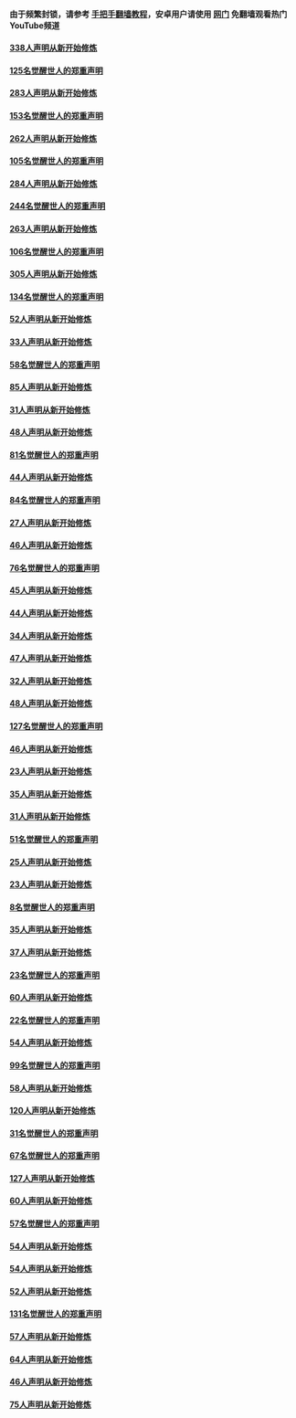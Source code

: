 #### 由于频繁封锁，请参考 [手把手翻墙教程](https://github.com/gfw-breaker/guides/wiki/)，安卓用户请使用 [网门](https://github.com/gfw-breaker/nogfw/blob/master/dl.md?t=04230701) 免翻墙观看热门YouTube频道 

#### [338人声明从新开始修炼](../pages/91/423540.md?t=04230701) 

#### [125名觉醒世人的郑重声明](../pages/91/423539.md?t=04230701) 

#### [283人声明从新开始修炼](../pages/91/423296.md?t=04230701) 

#### [153名觉醒世人的郑重声明](../pages/91/423295.md?t=04230701) 

#### [262人声明从新开始修炼](../pages/91/423004.md?t=04230701) 

#### [105名觉醒世人的郑重声明](../pages/91/423003.md?t=04230701) 

#### [284人声明从新开始修炼](../pages/91/422707.md?t=04230701) 

#### [244名觉醒世人的郑重声明](../pages/91/422706.md?t=04230701) 

#### [263人声明从新开始修炼](../pages/91/422553.md?t=04230701) 

#### [106名觉醒世人的郑重声明](../pages/91/422552.md?t=04230701) 

#### [305人声明从新开始修炼](../pages/91/422153.md?t=04230701) 

#### [134名觉醒世人的郑重声明](../pages/91/422152.md?t=04230701) 

#### [52人声明从新开始修炼](../pages/91/421846.md?t=04230701) 

#### [33人声明从新开始修炼](../pages/91/421804.md?t=04230701) 

#### [58名觉醒世人的郑重声明](../pages/91/421845.md?t=04230701) 

#### [85人声明从新开始修炼](../pages/91/421769.md?t=04230701) 

#### [31人声明从新开始修炼](../pages/91/421763.md?t=04230701) 

#### [48人声明从新开始修炼](../pages/91/421605.md?t=04230701) 

#### [81名觉醒世人的郑重声明](../pages/91/421656.md?t=04230701) 

#### [44人声明从新开始修炼](../pages/91/421544.md?t=04230701) 

#### [84名觉醒世人的郑重声明](../pages/91/421543.md?t=04230701) 

#### [27人声明从新开始修炼](../pages/91/421465.md?t=04230701) 

#### [46人声明从新开始修炼](../pages/91/421454.md?t=04230701) 

#### [76名觉醒世人的郑重声明](../pages/91/421453.md?t=04230701) 

#### [45人声明从新开始修炼](../pages/91/421452.md?t=04230701) 

#### [44人声明从新开始修炼](../pages/91/421422.md?t=04230701) 

#### [34人声明从新开始修炼](../pages/91/421322.md?t=04230701) 

#### [47人声明从新开始修炼](../pages/91/421264.md?t=04230701) 

#### [32人声明从新开始修炼](../pages/91/421225.md?t=04230701) 

#### [48人声明从新开始修炼](../pages/91/421202.md?t=04230701) 

#### [127名觉醒世人的郑重声明](../pages/91/421224.md?t=04230701) 

#### [46人声明从新开始修炼](../pages/91/421203.md?t=04230701) 

#### [23人声明从新开始修炼](../pages/91/421138.md?t=04230701) 

#### [35人声明从新开始修炼](../pages/91/421122.md?t=04230701) 

#### [31人声明从新开始修炼](../pages/91/421081.md?t=04230701) 

#### [51名觉醒世人的郑重声明](../pages/91/421080.md?t=04230701) 

#### [25人声明从新开始修炼](../pages/91/421020.md?t=04230701) 

#### [23人声明从新开始修炼](../pages/91/420884.md?t=04230701) 

#### [8名觉醒世人的郑重声明](../pages/91/420883.md?t=04230701) 

#### [35人声明从新开始修炼](../pages/91/420809.md?t=04230701) 

#### [37人声明从新开始修炼](../pages/91/420766.md?t=04230701) 

#### [23名觉醒世人的郑重声明](../pages/91/420765.md?t=04230701) 

#### [60人声明从新开始修炼](../pages/91/420727.md?t=04230701) 

#### [22名觉醒世人的郑重声明](../pages/91/420726.md?t=04230701) 

#### [54人声明从新开始修炼](../pages/91/420529.md?t=04230701) 

#### [99名觉醒世人的郑重声明](../pages/91/420528.md?t=04230701) 

#### [58人声明从新开始修炼](../pages/91/420198.md?t=04230701) 

#### [120人声明从新开始修炼](../pages/91/420141.md?t=04230701) 

#### [31名觉醒世人的郑重声明](../pages/91/420197.md?t=04230701) 

#### [67名觉醒世人的郑重声明](../pages/91/420140.md?t=04230701) 

#### [127人声明从新开始修炼](../pages/91/420082.md?t=04230701) 

#### [60人声明从新开始修炼](../pages/91/420081.md?t=04230701) 

#### [57名觉醒世人的郑重声明](../pages/91/420080.md?t=04230701) 

#### [54人声明从新开始修炼](../pages/91/419533.md?t=04230701) 

#### [54人声明从新开始修炼](../pages/91/419532.md?t=04230701) 

#### [52人声明从新开始修炼](../pages/91/419531.md?t=04230701) 

#### [131名觉醒世人的郑重声明](../pages/91/419530.md?t=04230701) 

#### [57人声明从新开始修炼](../pages/91/419430.md?t=04230701) 

#### [64人声明从新开始修炼](../pages/91/419429.md?t=04230701) 

#### [46人声明从新开始修炼](../pages/91/419428.md?t=04230701) 

#### [75人声明从新开始修炼](../pages/91/419427.md?t=04230701) 

